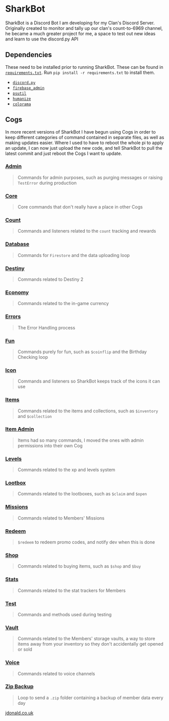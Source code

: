 # SharkBot
SharkBot is a Discord Bot I am developing for my Clan's Discord Server. 
Originally created to monitor and tally up our clan's count-to-6969 channel, he became a much greater project for me, a space to test out new ideas and learn to use the discord.py API
## Dependencies
These need to be installed prior to running SharkBot. These can be found in [`requirements.txt`](requirements.txt).
Run `pip install -r requirements.txt` to install them.
- [`discord.py`](https://pypi.org/project/discord.py/)
- [`firebase_admin`](https://pypi.org/project/firebase_admin/)
- [`psutil`](https://pypi.org/project/psutil/)
- [`humanize`](https://pypi.org/project/humanize/)
- [`colorama`](https://pypi.org/project/colorama/)
## Cogs
In more recent versions of SharkBot I have begun using Cogs in order to keep different categories of command contained in separate files, as well as making updates easier. Where I used to have to reboot the whole pi to apply an update, I can now just upload the new code, and tell SharkBot to pull the latest commit and just reboot the Cogs I want to update.
### [Admin](cogs/admin.py)
> Commands for admin purposes, such as purging messages or raising `TestError` during production
### [Core](cogs/core.py)
> Core commands that don't really have a place in other Cogs
### [Count](cogs/count.py)
> Commands and listeners related to the `count` tracking and rewards
### [Database](cogs/database.py)
> Commands for `Firestore` and the data uploading loop
### [Destiny](cogs/destiny.py)
> Commands related to Destiny 2
### [Economy](cogs/economy.py)
> Commands related to the in-game currency
### [Errors](cogs/errors.py)
> The Error Handling process
### [Fun](cogs/fun.py)
> Commands purely for fun, such as `$coinflip` and the Birthday Checking loop
### [Icon](cogs/icon.py)
> Commands and listeners so SharkBot keeps track of the icons it can use
### [Items](cogs/items.py)
> Commands related to the items and collections, such as `$inventory` and `$collection`
### [Item Admin](cogs/itemadmin.py)
> Items had so many commands, I moved the ones with admin permissions into their own Cog
### [Levels](cogs/levels.py)
> Commands related to the xp and levels system
### [Lootbox](cogs/lootbox.py)
> Commands related to the lootboxes, such as `$claim` and `$open`
### [Missions](cogs/missions.py)
> Commands related to Members' Missions
### [Redeem](cogs/redeem.py)
> `$redeem` to redeem promo codes, and notify dev when this is done
### [Shop](cogs/shop.py)
> Commands related to buying items, such as `$shop` and `$buy`
### [Stats](cogs/stats.py)
> Commands related to the stat trackers for Members
### [Test](cogs/test.py)
> Commands and methods used during testing
### [Vault](cogs/vault.py)
> Commands related to the Members' storage vaults, a way to store items away from your inventory so they don't accidentally get opened or sold
### [Voice](cogs/voice.py)
> Commands related to voice channels
### [Zip Backup](cogs/zipbackup.py)
> Loop to send a `.zip` folder containing a backup of member data every day

[jdonald.co.uk](https://jdonald.co.uk)

